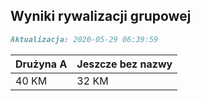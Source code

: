 ## Wyniki rywalizacji grupowej

```markdown
Aktualizacja: 2020-05-29 06:39:59
```

Drużyna A | Jeszcze bez nazwy
------------ | -------------
 40 KM | 32 KM